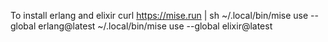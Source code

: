 To install erlang and elixir
 curl https://mise.run | sh
 ~/.local/bin/mise use --global erlang@latest
 ~/.local/bin/mise use --global elixir@latest
